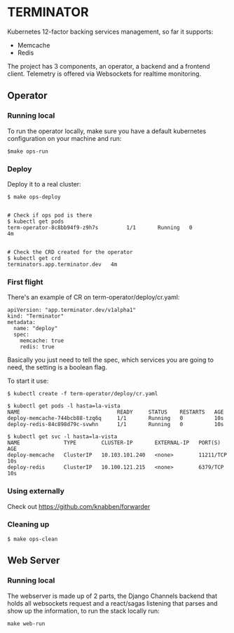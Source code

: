 # TERMINATOR

Kubernetes 12-factor backing services management, so far it supports:

* Memcache
* Redis

The project has 3 components, an operator, a backend and a frontend client. Telemetry is offered via Websockets for realtime monitoring.

## Operator

### Running local

To run the operator locally, make sure you have a default kubernetes configuration on your machine and run:

```
$make ops-run
```

### Deploy 

Deploy it to a real cluster:

```
$ make ops-deploy


# Check if ops pod is there
$ kubectl get pods
term-operator-8c8bb94f9-z9h7s         1/1       Running   0          4m


# Check the CRD created for the operator
$ kubectl get crd
terminators.app.terminator.dev   4m
```

### First flight

There's an example of CR on term-operator/deploy/cr.yaml:

```
apiVersion: "app.terminator.dev/v1alpha1"
kind: "Terminator"
metadata:
  name: "deploy"
  spec:
    memcache: true
    redis: true
```

Basically you just need to tell the spec, which services you are going to need,
the setting is a boolean flag.

To start it use:
```
$ kubectl create -f term-operator/deploy/cr.yaml

$ kubectl get pods -l hasta=la-vista
NAME                               READY     STATUS    RESTARTS   AGE
deploy-memcache-744bcb88-tzq6q     1/1       Running   0          10s
deploy-redis-84c898d79c-svwhn      1/1       Running   0          10s

$ kubectl get svc -l hasta=la-vista
NAME              TYPE        CLUSTER-IP       EXTERNAL-IP   PORT(S)     AGE
deploy-memcache   ClusterIP   10.103.101.240   <none>        11211/TCP   10s
deploy-redis      ClusterIP   10.100.121.215   <none>        6379/TCP    10s
```

### Using externally

Check out https://github.com/knabben/forwarder

### Cleaning up

```
$ make ops-clean
```

## Web Server

### Running local

The webserver is made up of 2 parts, the Django Channels backend that holds all 
websockets request and a react/sagas listening that parses and show up the information,
to run the stack locally run:

```
make web-run
```
